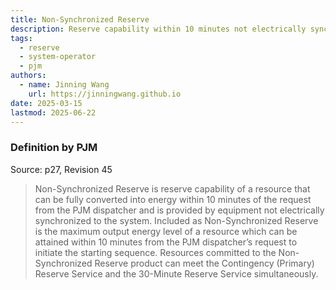 ```yaml
---
title: Non-Synchronized Reserve
description: Reserve capability within 10 minutes not electrically synchronized to the system
tags:
  - reserve
  - system-operator
  - pjm
authors:
  - name: Jinning Wang
    url: https://jinningwang.github.io
date: 2025-03-15
lastmod: 2025-06-22
---
```


### Definition by PJM

Source: <d-cite key="pjm2024m10"></d-cite> p27, Revision 45

> Non-Synchronized Reserve is reserve capability of a resource that can be fully converted into energy within 10 minutes of the request from the PJM dispatcher and is provided by equipment not electrically synchronized to the system.
> Included as Non-Synchronized Reserve is the maximum output energy level of a resource which can be attained within 10 minutes from the
> PJM dispatcher’s request to initiate the starting sequence.
> Resources committed to the Non-Synchronized Reserve product can meet the Contingency (Primary) Reserve Service and the 30-Minute Reserve Service simultaneously.
